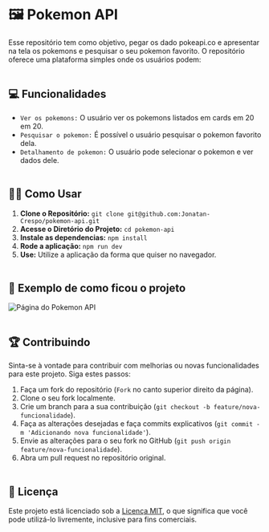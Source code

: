 # 🖼️ Pokemon API

Esse repositório tem como objetivo, pegar os dado pokeapi.co e apresentar na tela os pokemons e pesquisar o seu pokemon favorito. O repositório oferece uma plataforma simples onde os usuários podem:<br><br>

## 💻  Funcionalidades
- `Ver os pokemons:` O usuário ver os pokemons listados em cards em 20 em 20.
- `Pesquisar o pokemon:` É possível o usuário pesquisar o pokemon favorito dela.
- `Detalhamento de pokemon:` O usuário pode selecionar o pokemon e ver dados dele.
<br><br>

## 👨‍💻 Como Usar
1. **Clone o Repositório:** `git clone git@github.com:Jonatan-Crespo/pokemon-api.git`
2. **Acesse o Diretório do Projeto:** `cd pokemon-api`
3. **Instale as dependencias:** `npm install`
4. **Rode a aplicação:** `npm run dev`
5. **Use:** Utilize a aplicação da forma que quiser no navegador.
<br><br>

## 🎨 Exemplo de como ficou o projeto
![Página do Pokemon API](./public/visual-public-api.png)
<br><br>

## 🏆 Contribuindo
Sinta-se à vontade para contribuir com melhorias ou novas funcionalidades para este projeto. Siga estes passos:
<br>
1. Faça um fork do repositório (`Fork` no canto superior direito da página).
2. Clone o seu fork localmente.
3. Crie um branch para a sua contribuição (`git checkout -b feature/nova-funcionalidade`).
4. Faça as alterações desejadas e faça commits explicativos (`git commit -m 'Adicionando nova funcionalidade'`).
5. Envie as alterações para o seu fork no GitHub (`git push origin feature/nova-funcionalidade`).
6. Abra um pull request no repositório original.
<br><br>

## 📝 Licença
Este projeto está licenciado sob a [Licença MIT](link-para-o-arquivo-de-licenca), o que significa que você pode utilizá-lo livremente, inclusive para fins comerciais.
